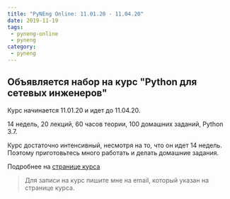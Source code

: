```yaml
---
title: "PyNEng Online: 11.01.20 - 11.04.20"
date: 2019-11-19
tags:
 - pyneng-online
 - pyneng
category:
 - pyneng
---
```


## Объявляется набор на курс "Python для сетевых инженеров"

Курс начинается 11.01.20 и идет до 11.04.20.

14 недель, 20 лекций, 60 часов теории, 100 домашних заданий, Python 3.7.

Курс достаточно интенсивный, несмотря на то, что он идет 14 недель.
Поэтому приготовьтесь много работать и делать домашние задания.

Подробнее на [странице курса](https://natenka.github.io/pyneng-online/)


> Для записи на курс пишите мне на email, который указан на странице курса.
